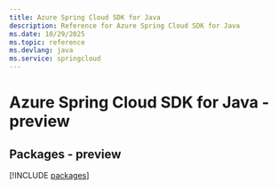 ```yaml
---
title: Azure Spring Cloud SDK for Java
description: Reference for Azure Spring Cloud SDK for Java
ms.date: 10/29/2025
ms.topic: reference
ms.devlang: java
ms.service: springcloud
---
```

# Azure Spring Cloud SDK for Java - preview
## Packages - preview
[!INCLUDE [packages](spring-cloud-index.md)]
